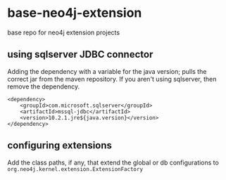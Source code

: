 # base-neo4j-extension
base repo for neo4j extension projects

## using sqlserver JDBC connector
Adding the dependency with a variable for the java version; pulls the correct jar from the maven repository.
If you aren't using sqlserver, then remove the dependency.
```
<dependency>
    <groupId>com.microsoft.sqlserver</groupId>
    <artifactId>mssql-jdbc</artifactId>
    <version>10.2.1.jre${java.version}</version>
</dependency>
```

## configuring extensions
Add the class paths, if any, that extend the global or db configurations to `org.neo4j.kernel.extension.ExtensionFactory`